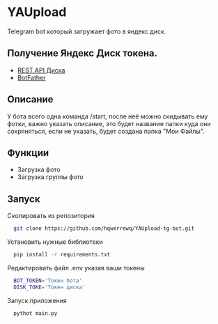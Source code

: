 
# YAUpload

Telegram bot  который загружает фото в яндекс диск.


## Получение Яндекс Диск токена.

 - [REST API Диска](https://yandex.ru/dev/disk/rest/)
 - [BotFather](https://t.me/botfather)

## Описание

У бота всего одна команда /start, после неё можно скидывать ему фотки, важно указать описание, это будет название папки куда они сохряняться, если не указать, будет создана папка "Мои Файлы".


## Функции

- Загрузка фото
- Загрузка группы фото



## Запуск

Скопировать из репозитория

```bash
  git clone https://github.com/hqwerrewq/YAUpload-tg-bot.git
```
Установить нужные библиотеки

```bash
  pip install -r requirements.txt
```

Редактировать файл .env указав ваши токены

```bash
  BOT_TOKEN='Токен бота'
  DISK_TOKE='Токен диска'
```
Запуск приложения

```bash
  pythot main.py
```
